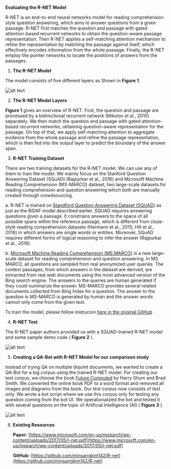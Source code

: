 **Evaluating the R-NET Model**

R-NET is an end-to-end neural networks model for reading comprehension style question answering, which aims to answer questions from a given passage. R-NET first matches the question and passage with gated attention-based recurrent networks to obtain the question-aware passage representation. Then R-NET applies a self-matching attention mechanism to refine the representation by matching the passage against itself, which effectively encodes information from the whole passage. Finally, the R-NET employ the pointer networks to locate the positions of answers from the passages.

1. **The R-NET Model**

The model consists of five different layers as Shown in **Figure 1**.

![alt text](https://github.com/antriv/Transfer_Learning_Text/blob/master/Transfer_Learning/R-net/screenshots/rnet1.PNG)


2. **The R-NET Model Layers**

**Figure 1** gives an overview of R-NET. First, the question and passage are processed by a bidirectional recurrent network (Mikolov et al., 2010) separately. We then match the question and passage with gated attention-based recurrent networks, obtaining question-aware representation for the passage. On top of that, we apply self-matching attention to aggregate evidence from the whole passage and refine the passage representation, which is then fed into the output layer to predict the boundary of the answer span.

3. **R-NET**  **Training Dataset**

There are two training datasets for the R-NET model. We can use any of them to train the model. We mainly focus on the Stanford Question Answering Dataset (SQuAD) (Rajpurkar et al., 2016) and Microsoft Machine Reading Comprehension (MS-MARCO) dataset, two large-scale datasets for reading comprehension and question answering which both are manually created through crowdsourcing.

   a. R-NET is trained on [Standford Question Answering Dataset (SQUAD)](https://rajpurkar.github.io/SQuAD-explorer/) as just as the BiDAF model described earlier. SQUAD requires answering questions given a passage. It constrains answers to the space of all possible spans within the reference passage, which is different from cloze-style reading comprehension datasets (Hermann et al., 2015; Hill et al., 2016) in which answers are single words or entities. Moreover, SQuAD requires different forms of logical reasoning to infer the answer (Rajpurkar et al., 2016).

   b. [Microsoft Machine Reading Comprehension (MS MARCO)](http://www.msmarco.org/about.aspx) is a new large-scale dataset for reading comprehension and question answering. In MS MARCO, all questions are sampled from real anonymized user queries. The context passages, from which answers in the dataset are derived, are extracted from real web documents using the most advanced version of the Bing search engine. The answers to the queries are human generated if they could summarize the answer. MS-MARCO provides several related documents collected from Bing Index for a question. The answer to the question in MS-MARCO is generated by human and the answer words cannot only come from the given text.

To train the model, please follow instrucion [here in the original GitHub]()


4. **R-NET Test**

The R-NET paper authors provided us with a SQUAD-trained R-NET model and some sample demo code ( **Figure 2** ).

![alt text](https://github.com/antriv/Transfer_Learning_Text/blob/master/Transfer_Learning/R-net/screenshots/rnet2.PNG)


5. **Creating a QA-Bot with R-NET Model for our comparison study**

Instead of trying QA on multiple disjoint documents, we wanted to create a QA-Bot for a big corpus using the trained R-NET model. For creating our test corpus, we choose the book [Future Computed](https://msblob.blob.core.windows.net/ncmedia/2018/01/The-Future-Computed.pdf) by Harry Shum and Brad Smith. We converted the online book PDF to a word format and removed all images and diagrams from the book. Our test corpus now consists of text only. We wrote a bot script where we use this corpus only for testing any question coming from the bot UI. We operationalized the bot and tested it with several questions on the topic of Artificial Intelligence (AI) ( **Figure 3** ).

![alt text]()


6. **Existing Resources**

    **Paper:** [https://www.microsoft.com/en-us/research/wp-content/uploads/2017/05/r-net.pdf](https://www.microsoft.com/en-us/research/wp-content/uploads/2017/05/r-net.pdf)

    **GitHub:** [https://github.com/minsangkim142/R-net](https://github.com/minsangkim142/R-net)
